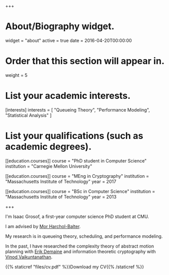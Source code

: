 +++
# About/Biography widget.
widget = "about"
active = true
date = 2016-04-20T00:00:00

# Order that this section will appear in.
weight = 5

# List your academic interests.
[interests]
  interests = [
    "Queueing Theory",
    "Performance Modeling",
    "Statistical Analysis"
  ]

# List your qualifications (such as academic degrees).
[[education.courses]]
  course = "PhD student in Computer Science"
  institution = "Carnegie Mellon University"

[[education.courses]]
  course = "MEng in Cryptography"
  institution = "Massachusetts Institute of Technology"
  year = 2017

[[education.courses]]
  course = "BSc in Computer Science"
  institution = "Massachusetts Institute of Technology"
  year = 2013
 
+++

I'm Isaac Grosof, a first-year computer science PhD student at CMU.

I am advised by [Mor Harchol-Balter](https://www.cs.cmu.edu/~harchol/).

My research is in queueing theory, scheduling, and performance modeling.

In the past, I have researched the complexity theory of abstract motion planning with [Erik Demaine](http://erikdemaine.org/) and information theoretic cryptography with [Vinod Vaikuntanathan](https://people.csail.mit.edu/vinodv/).

{{% staticref "files/cv.pdf" %}}Download my CV{{% /staticref %}}
